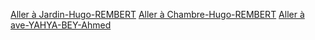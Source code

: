 [Aller à Jardin-Hugo-REMBERT](https://github.com/Yahyabey48/tp-labyrinthe/tree/Jardin-Hugo-REMBERT/Jardin-Hugo-REMBERT.md)
[Aller à Chambre-Hugo-REMBERT](https://github.com/Yahyabey48/tp-labyrinthe/tree/Chambre-Hugo-REMBERT/Chambre-Hugo-REMBERT.md)
[Aller à ave-YAHYA-BEY-Ahmed](https://github.com/Yahyabey48/tp-labyrinthe/blob/Cave-YAHYA-BEY-Ahmed/Cave-YAHYA-BEY.md)



